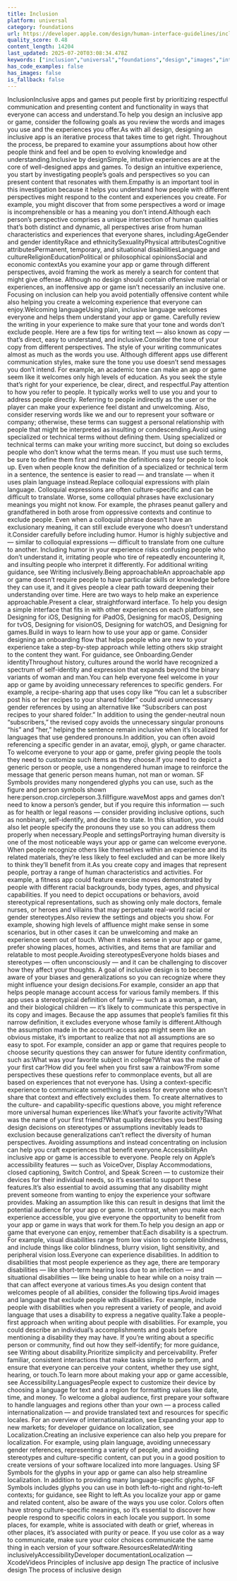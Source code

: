 ```yaml
---
title: Inclusion
platform: universal
category: foundations
url: https://developer.apple.com/design/human-interface-guidelines/inclusion
quality_score: 0.48
content_length: 14204
last_updated: 2025-07-20T03:08:34.478Z
keywords: ["inclusion","universal","foundations","design","images","interface","materials","accessibility","voiceover","visual","color"]
has_code_examples: false
has_images: false
is_fallback: false
---
```


InclusionInclusive apps and games put people first by prioritizing respectful communication and presenting content and functionality in ways that everyone can access and understand.To help you design an inclusive app or game, consider the following goals as you review the words and images you use and the experiences you offer.As with all design, designing an inclusive app is an iterative process that takes time to get right. Throughout the process, be prepared to examine your assumptions about how other people think and feel and be open to evolving knowledge and understanding.Inclusive by designSimple, intuitive experiences are at the core of well-designed apps and games. To design an intuitive experience, you start by investigating people’s goals and perspectives so you can present content that resonates with them.Empathy is an important tool in this investigation because it helps you understand how people with different perspectives might respond to the content and experiences you create. For example, you might discover that from some perspectives a word or image is incomprehensible or has a meaning you don’t intend.Although each person’s perspective comprises a unique intersection of human qualities that’s both distinct and dynamic, all perspectives arise from human characteristics and experiences that everyone shares, including:AgeGender and gender identityRace and ethnicitySexualityPhysical attributesCognitive attributesPermanent, temporary, and situational disabilitiesLanguage and cultureReligionEducationPolitical or philosophical opinionsSocial and economic contextAs you examine your app or game through different perspectives, avoid framing the work as merely a search for content that might give offense. Although no design should contain offensive material or experiences, an inoffensive app or game isn’t necessarily an inclusive one. Focusing on inclusion can help you avoid potentially offensive content while also helping you create a welcoming experience that everyone can enjoy.Welcoming languageUsing plain, inclusive language welcomes everyone and helps them understand your app or game. Carefully review the writing in your experience to make sure that your tone and words don’t exclude people. Here are a few tips for writing text — also known as copy — that’s direct, easy to understand, and inclusive.Consider the tone of your copy from different perspectives. The style of your writing communicates almost as much as the words you use. Although different apps use different communication styles, make sure the tone you use doesn’t send messages you don’t intend. For example, an academic tone can make an app or game seem like it welcomes only high levels of education. As you seek the style that’s right for your experience, be clear, direct, and respectful.Pay attention to how you refer to people. It typically works well to use you and your to address people directly. Referring to people indirectly as the user or the player can make your experience feel distant and unwelcoming. Also, consider reserving words like we and our to represent your software or company; otherwise, these terms can suggest a personal relationship with people that might be interpreted as insulting or condescending.Avoid using specialized or technical terms without defining them. Using specialized or technical terms can make your writing more succinct, but doing so excludes people who don’t know what the terms mean. If you must use such terms, be sure to define them first and make the definitions easy for people to look up. Even when people know the definition of a specialized or technical term in a sentence, the sentence is easier to read — and translate — when it uses plain language instead.Replace colloquial expressions with plain language. Colloquial expressions are often culture-specific and can be difficult to translate. Worse, some colloquial phrases have exclusionary meanings you might not know. For example, the phrases peanut gallery and grandfathered in both arose from oppressive contexts and continue to exclude people. Even when a colloquial phrase doesn’t have an exclusionary meaning, it can still exclude everyone who doesn’t understand it.Consider carefully before including humor. Humor is highly subjective and — similar to colloquial expressions — difficult to translate from one culture to another. Including humor in your experience risks confusing people who donʼt understand it, irritating people who tire of repeatedly encountering it, and insulting people who interpret it differently. For additional writing guidance, see Writing inclusively.Being approachableAn approachable app or game doesn’t require people to have particular skills or knowledge before they can use it, and it gives people a clear path toward deepening their understanding over time. Here are two ways to help make an experience approachable.Present a clear, straightforward interface. To help you design a simple interface that fits in with other experiences on each platform, see Designing for iOS, Designing for iPadOS, Designing for macOS, Designing for tvOS, Designing for visionOS, Designing for watchOS, and Designing for games.Build in ways to learn how to use your app or game. Consider designing an onboarding flow that helps people who are new to your experience take a step-by-step approach while letting others skip straight to the content they want. For guidance, see Onboarding.Gender identityThroughout history, cultures around the world have recognized a spectrum of self-identity and expression that expands beyond the binary variants of woman and man.You can help everyone feel welcome in your app or game by avoiding unnecessary references to specific genders. For example, a recipe-sharing app that uses copy like “You can let a subscriber post his or her recipes to your shared folder” could avoid unnecessary gender references by using an alternative like “Subscribers can post recipes to your shared folder.” In addition to using the gender-neutral noun “subscribers,” the revised copy avoids the unnecessary singular pronouns “his” and “her,” helping the sentence remain inclusive when it’s localized for languages that use gendered pronouns.In addition, you can often avoid referencing a specific gender in an avatar, emoji, glyph, or game character. To welcome everyone to your app or game, prefer giving people the tools they need to customize such items as they choose.If you need to depict a generic person or people, use a nongendered human image to reinforce the message that generic person means human, not man or woman. SF Symbols provides many nongendered glyphs you can use, such as the figure and person symbols shown here:person.crop.circleperson.3.fillfigure.waveMost apps and games don’t need to know a person’s gender, but if you require this information — such as for health or legal reasons — consider providing inclusive options, such as nonbinary, self-identify, and decline to state. In this situation, you could also let people specify the pronouns they use so you can address them properly when necessary.People and settingsPortraying human diversity is one of the most noticeable ways your app or game can welcome everyone. When people recognize others like themselves within an experience and its related materials, they’re less likely to feel excluded and can be more likely to think they’ll benefit from it.As you create copy and images that represent people, portray a range of human characteristics and activities. For example, a fitness app could feature exercise moves demonstrated by people with different racial backgrounds, body types, ages, and physical capabilities. If you need to depict occupations or behaviors, avoid stereotypical representations, such as showing only male doctors, female nurses, or heroes and villains that may perpetuate real-world racial or gender stereotypes.Also review the settings and objects you show. For example, showing high levels of affluence might make sense in some scenarios, but in other cases it can be unwelcoming and make an experience seem out of touch. When it makes sense in your app or game, prefer showing places, homes, activities, and items that are familiar and relatable to most people.Avoiding stereotypesEveryone holds biases and stereotypes — often unconsciously — and it can be challenging to discover how they affect your thoughts. A goal of inclusive design is to become aware of your biases and generalizations so you can recognize where they might influence your design decisions.For example, consider an app that helps people manage account access for various family members. If this app uses a stereotypical definition of family — such as a woman, a man, and their biological children — it’s likely to communicate this perspective in its copy and images. Because the app assumes that people’s families fit this narrow definition, it excludes everyone whose family is different.Although the assumption made in the account-access app might seem like an obvious mistake, it’s important to realize that not all assumptions are so easy to spot. For example, consider an app or game that requires people to choose security questions they can answer for future identity confirmation, such as:What was your favorite subject in college?What was the make of your first car?How did you feel when you first saw a rainbow?From some perspectives these questions refer to commonplace events, but all are based on experiences that not everyone has. Using a context-specific experience to communicate something is useless for everyone who doesn’t share that context and effectively excludes them. To create alternatives to the culture- and capability-specific questions above, you might reference more universal human experiences like:What’s your favorite activity?What was the name of your first friend?What quality describes you best?Basing design decisions on stereotypes or assumptions inevitably leads to exclusion because generalizations can’t reflect the diversity of human perspectives. Avoiding assumptions and instead concentrating on inclusion can help you craft experiences that benefit everyone.AccessibilityAn inclusive app or game is accessible to everyone. People rely on Apple’s accessibility features — such as VoiceOver, Display Accommodations, closed captioning, Switch Control, and Speak Screen — to customize their devices for their individual needs, so it’s essential to support these features.It’s also essential to avoid assuming that any disability might prevent someone from wanting to enjoy the experience your software provides. Making an assumption like this can result in designs that limit the potential audience for your app or game. In contrast, when you make each experience accessible, you give everyone the opportunity to benefit from your app or game in ways that work for them.To help you design an app or game that everyone can enjoy, remember that:Each disability is a spectrum. For example, visual disabilities range from low vision to complete blindness, and include things like color blindness, blurry vision, light sensitivity, and peripheral vision loss.Everyone can experience disabilities. In addition to disabilities that most people experience as they age, there are temporary disabilities — like short-term hearing loss due to an infection — and situational disabilities — like being unable to hear while on a noisy train — that can affect everyone at various times.As you design content that welcomes people of all abilities, consider the following tips.Avoid images and language that exclude people with disabilities. For example, include people with disabilities when you represent a variety of people, and avoid language that uses a disability to express a negative quality.Take a people-first approach when writing about people with disabilities. For example, you could describe an individual’s accomplishments and goals before mentioning a disability they may have. If you’re writing about a specific person or community, find out how they self-identify; for more guidance, see Writing about disability.Prioritize simplicity and perceivability. Prefer familiar, consistent interactions that make tasks simple to perform, and ensure that everyone can perceive your content, whether they use sight, hearing, or touch.To learn more about making your app or game accessible, see Accessibility.LanguagesPeople expect to customize their device by choosing a language for text and a region for formatting values like date, time, and money. To welcome a global audience, first prepare your software to handle languages and regions other than your own — a process called internationalization — and provide translated text and resources for specific locales. For an overview of internationalization, see Expanding your app to new markets; for developer guidance on localization, see Localization.Creating an inclusive experience can also help you prepare for localization. For example, using plain language, avoiding unnecessary gender references, representing a variety of people, and avoiding stereotypes and culture-specific content, can put you in a good position to create versions of your software localized into more languages. Using SF Symbols for the glyphs in your app or game can also help streamline localization. In addition to providing many language-specific glyphs, SF Symbols includes glyphs you can use in both left-to-right and right-to-left contexts; for guidance, see Right to left.As you localize your app or game and related content, also be aware of the ways you use color. Colors often have strong culture-specific meanings, so it’s essential to discover how people respond to specific colors in each locale you support. In some places, for example, white is associated with death or grief, whereas in other places, it’s associated with purity or peace. If you use color as a way to communicate, make sure your color choices communicate the same thing in each version of your software.ResourcesRelatedWriting inclusivelyAccessibilityDeveloper documentationLocalization — XcodeVideos Principles of inclusive app design The practice of inclusive design The process of inclusive design